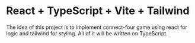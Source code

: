 # React + TypeScript + Vite + Tailwind

The idea of this project is to implement connect-four game using react for logic and tailwind for styling. All of it will be written on TypeScript.

